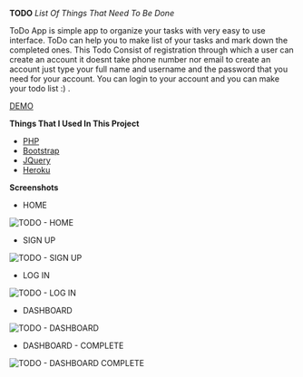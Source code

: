 **TODO** *List Of Things That Need To Be Done*

ToDo App is simple app to organize your tasks with very easy to use interface. ToDo can help you to make list of your tasks and mark down the completed ones. This Todo Consist of registration through which a user can create an account it doesnt take phone number nor email  to create an account just type your full name and username and the password that you need for your account. You can login to your account and you can make your todo list :) .

[DEMO](https://todo-php1.herokuapp.com/index.php)

**Things That I Used In This Project**
* [PHP](https://www.php.net/)
* [Bootstrap](https://getbootstrap.com/)
* [JQuery](https://jquery.com/)
* [Heroku](https://heroku.com)

**Screenshots**

* HOME

![TODO - HOME](https://i.imgur.com/BdkCbcp.png)

* SIGN UP

![TODO - SIGN UP](https://i.imgur.com/IDTksbH.png)

* LOG IN

![TODO - LOG IN](https://i.imgur.com/0W6sRQ9.png)

* DASHBOARD

![TODO - DASHBOARD](https://i.imgur.com/TKSWIt1.png)

* DASHBOARD - COMPLETE

![TODO - DASHBOARD COMPLETE](https://i.imgur.com/ozCJLfl.png)
